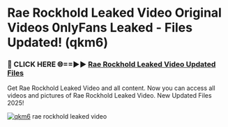 # Rae Rockhold Leaked Video Original Videos 0nlyFans Leaked - Files Updated! (qkm6)

<h3>🔴 CLICK HERE 🌐==►► <a href="https://tinyurl.com/4seja8ks" rel="nofollow">Rae Rockhold Leaked Video Updated Files</a></h3>

Get Rae Rockhold Leaked Video and all content. Now you can access all videos and pictures of Rae Rockhold Leaked Video. New Updated Files 2025!

[![qkm6](https://i.imgur.com/EWjZXRe.gif)](https://tinyurl.com/4seja8ks)
rae rockhold leaked video